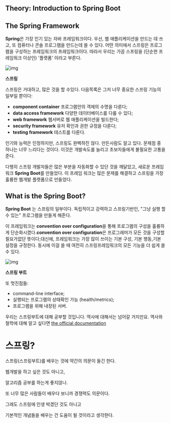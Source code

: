 ## Theory: Introduction to Spring Boot

## The Spring Framework

**Spring**은 가장 인기 있는 자바 프레임워크이다. 우선, 웹 애플리케이션을 만드는 데 쓰고, 또 컴퓨터나 콘솔 프로그램을 만드는데 쓸 수 있다. 어떤 의미에서 스프링은 프로그램을 구성하는 프레임워크의 프레임워크이다. 따라서 우리는 가끔 스프링을 (단순한 프레임워크 이상인) '플랫폼' 이라고 부른다.

![img](https://ucarecdn.com/f9a9a1d9-f51a-41c6-b456-de14f5e448bf/)

**스프링**

스프링은 거대하고, 많은 것을 할 수있다. 다음목록은 그저 너무 중요한 스프링 기능의 일부일 뿐이다:

- **component container** 프로그램안의 객체의 수명을 다룬다;
- **data access framework** 다양한 데이터베이스를 다룰 수 있다;
- **web framework** 웹서버로 웹 애플리케이션을 빌드한다;
- **security framework** 유저 확인과 권한 규정을 다룬다;
- **testing framework** 테스트를 다룬다.

인기와 능력은 인정하지만, 스프링도 완벽하진 않다. 만든사람도 알고 있다. 문제점 중 하나는 너무 느리다는 것이다. 이것은 개발속도를 늘리고 초보자들에게 불필요한 고통을 준다.

다행히 스프링 개발자들은 많은 부분을 자동화할 수 있단 것을 깨달았고, 새로운 프레임워크  **Spring Boot**를 만들었다. 이 프레임 워크는 많은 문제를 해결하고 스프링을 가장 훌륭한 웹개발 플랫폼으로 만들었다.

## What is the Spring Boot?

**Spring Boot** 는 스프링의 일부이다. 독립적이고 강력하고 스프링기반인, "그냥 실행 할 수 있는" 프로그램을 만들게 해준다.

이 프레임워크는 **convention over configuration**을 통해 프로그램의 구성을 훌륭하게 단순화시켰다.**convention over configuration**은 프로그래머가 모든 것을 구성할 필요가없단 뜻이다;대신에, 프레임워크는 가장 많이 쓰이는 기본 구성, 기본 행동,기본 설정을 규정한다. 동시에 이걸 쓸 때 여전히 스프링프레임워크의 모든 기능을 더 쉽게 쓸 수 있다.



![img](https://ucarecdn.com/f869a732-2d12-4c7c-8238-0c5994860606/)

**스프링 부트**

또 멋진점들:

- command-line interface;
- 실행되는 프로그램의 상태확인 가능 (health/metrics);
- 프로그램을 위해 내장된 서버.

우리는 스프링부트에 대해 공부할 것입니다. 역사에 대해서는 넘어갈 거지만요. 역사와 철학에 대해 알고 싶다면 [the official documentation](https://docs.spring.io/spring/docs/current/spring-framework-reference/overview.html)



# 스프링?

스프링(스프링부트)를 배우는 것에 약간의 의문이 들긴 한다.

웹개발을 하고 싶은 것도 아니고,

알고리즘 공부를 하는게 좋지않나.

또 너무 많은 사람들이 배우다 보니까 경쟁력도 의문이다.

그래도 스프링에 인생 박겠단 것도 아니고

기본적인 개념들을 배우는 건 도움이 될 것이라고 생각한다.